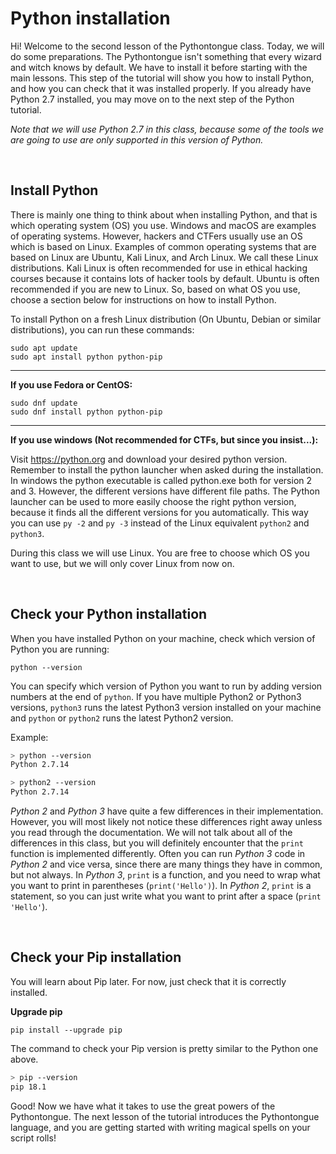 # Python installation
Hi! Welcome to the second lesson of the Pythontongue class. Today, we will do some
preparations. The Pythontongue isn't something that every wizard and witch knows 
by default. We have to install it before starting with the main lessons. This step of the 
tutorial will show you how to install Python, and how you can check that it was installed properly. 
If you already have Python 2.7 installed, you may move on to the next
step of the Python tutorial. 

_Note that we will use Python 2.7 in this class, because some of the tools
we are going to use are only supported in this version of Python._

<br>

## Install Python
There is mainly one thing to think about when installing Python, and that is 
which operating system (OS) you use. Windows and macOS are examples of
operating systems. However, hackers and CTFers usually use an OS which is 
based on Linux. Examples of common operating systems that are based on 
Linux are Ubuntu, Kali Linux, and Arch Linux. We call these Linux distributions. 
Kali Linux is often recommended for use in ethical hacking courses because it
contains lots of hacker tools by default. Ubuntu is often recommended if you 
are new to Linux. So, based on what OS you use, choose a section below for 
instructions on how to install Python.

To install Python on a fresh Linux distribution (On Ubuntu, Debian or similar
distributions),
you can run these commands:

```
sudo apt update
sudo apt install python python-pip
```

---

__If you use Fedora or CentOS:__

```
sudo dnf update
sudo dnf install python python-pip
```

---

__If you use windows (Not recommended for CTFs, but since you insist...):__

Visit https://python.org and download your desired python
version. Remember to install the python launcher when asked during the installation.
In windows the python executable is called python.exe both for version 2 and 3.
However, the different versions have different file paths.
The Python launcher can be used to more easily choose the right python version,
because it finds all the different versions for you automatically.
This way you can use `py -2` and `py -3` instead of the Linux equivalent
`python2` and `python3`.

During this class we will use Linux. You are free to choose which OS
you want to use, but we will only cover Linux from now on.

<br>

## Check your Python installation

When you have installed Python on your machine, check
which version of Python you are running:

`python --version`

You can specify which version of Python you want to run by adding
version numbers at the end of `python`. If you have multiple Python2 or
Python3 versions, `python3` runs the latest Python3 version installed on
your machine and `python` or `python2` runs the latest Python2 version.

Example:

```bash
> python --version
Python 2.7.14
```

```bash
> python2 --version
Python 2.7.14
```

_Python 2_ and _Python 3_ have quite a few differences in their implementation.
However, you will most likely not notice these differences right away unless you
read through the documentation. We will not talk about all of the differences in
this class, but you will definitely encounter that the `print` function is
implemented differently. Often you can run _Python 3_ code in _Python 2_ and
vice versa, since there are many things they have in common, but not always. In
_Python 3_, `print` is a function, and you need to wrap what you want to print
in parentheses (`print('Hello')`). In _Python 2_, `print` is a statement, so you
can just write what you want to print after a space (`print 'Hello'`).

<br>

## Check your Pip installation

You will learn about Pip later. For now, just check that it is correctly
installed.

__Upgrade pip__

`pip install --upgrade pip`

The command to check your Pip version is pretty similar to the Python one above.

```bash
> pip --version
pip 18.1
```

Good! Now we have what it takes to use the great powers of the Pythontongue.
The next lesson of the tutorial introduces the Pythontongue language, and you
are getting started with writing magical spells on your script rolls! 
